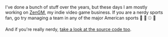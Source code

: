 I've done a bunch of stuff over the years, but these days I am mostly working on [ZenGM](https://zengm.com/), my indie video game business. If you are a nerdy sports fan, go try managing a team in any of the major American sports 🏀 🏈 ⚾ 🏒

And if you're really nerdy, [take a look at the source code too](https://github.com/zengm-games/zengm).
